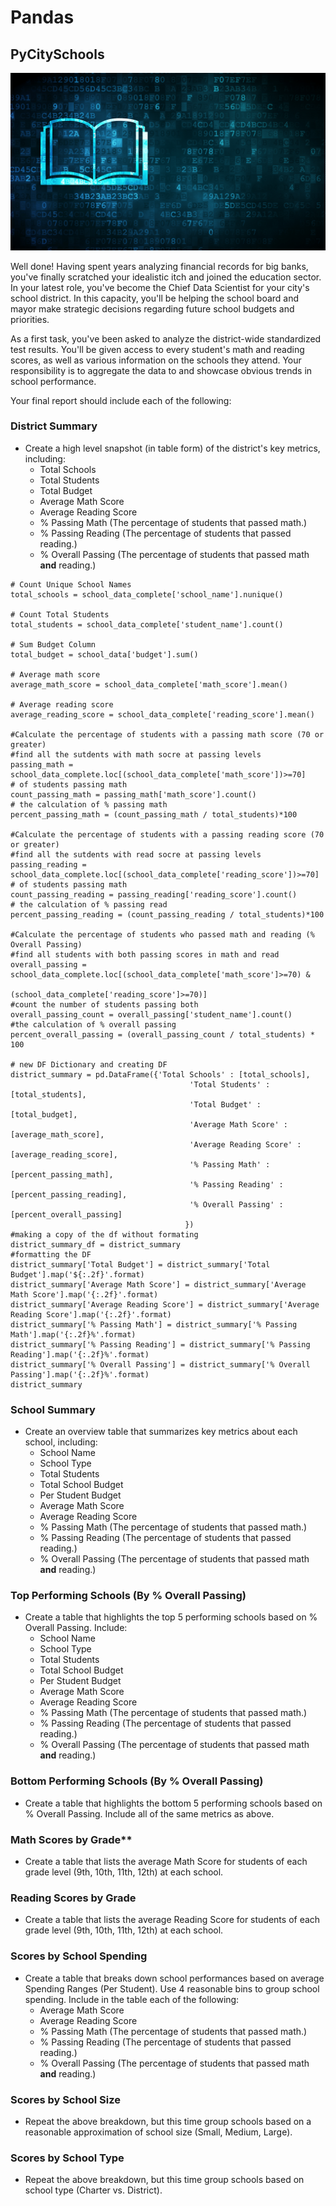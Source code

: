 # Pandas 
## PyCitySchools

![Education](Images/education.png)

Well done! Having spent years analyzing financial records for big banks, you've finally scratched your idealistic itch and joined the education sector. In your latest role, you've become the Chief Data Scientist for your city's school district. In this capacity, you'll be helping the  school board and mayor make strategic decisions regarding future school budgets and priorities.

As a first task, you've been asked to analyze the district-wide standardized test results. You'll be given access to every student's math and reading scores, as well as various information on the schools they attend. Your responsibility is to aggregate the data to and showcase obvious trends in school performance.

Your final report should include each of the following:

### District Summary

* Create a high level snapshot (in table form) of the district's key metrics, including:
  * Total Schools
  * Total Students
  * Total Budget
  * Average Math Score
  * Average Reading Score
  * % Passing Math (The percentage of students that passed math.)
  * % Passing Reading (The percentage of students that passed reading.)
  * % Overall Passing (The percentage of students that passed math **and** reading.)

```
# Count Unique School Names
total_schools = school_data_complete['school_name'].nunique()

# Count Total Students
total_students = school_data_complete['student_name'].count()

# Sum Budget Column
total_budget = school_data['budget'].sum()

# Average math score
average_math_score = school_data_complete['math_score'].mean()

# Average reading score
average_reading_score = school_data_complete['reading_score'].mean()

#Calculate the percentage of students with a passing math score (70 or greater)
#find all the sutdents with math socre at passing levels
passing_math = school_data_complete.loc[(school_data_complete['math_score'])>=70]
# of students passing math 
count_passing_math = passing_math['math_score'].count()
# the calculation of % passing math
percent_passing_math = (count_passing_math / total_students)*100

#Calculate the percentage of students with a passing reading score (70 or greater)
#find all the sutdents with read socre at passing levels
passing_reading = school_data_complete.loc[(school_data_complete['reading_score'])>=70]
# of students passing math
count_passing_reading = passing_reading['reading_score'].count()
# the calculation of % passing read
percent_passing_reading = (count_passing_reading / total_students)*100

#Calculate the percentage of students who passed math and reading (% Overall Passing)
#find all students with both passing scores in math and read
overall_passing = school_data_complete.loc[(school_data_complete['math_score']>=70) & 
                                           (school_data_complete['reading_score']>=70)]
#count the number of students passing both
overall_passing_count = overall_passing['student_name'].count()
#the calculation of % overall passing
percent_overall_passing = (overall_passing_count / total_students) * 100

# new DF Dictionary and creating DF
district_summary = pd.DataFrame({'Total Schools' : [total_schools],
                                        'Total Students' : [total_students],
                                        'Total Budget' : [total_budget],
                                        'Average Math Score' : [average_math_score],
                                        'Average Reading Score' : [average_reading_score],
                                        '% Passing Math' : [percent_passing_math],
                                        '% Passing Reading' : [percent_passing_reading],
                                        '% Overall Passing' : [percent_overall_passing]
                                       })
#making a copy of the df without formating
district_summary_df = district_summary
#formatting the DF
district_summary['Total Budget'] = district_summary['Total Budget'].map('${:.2f}'.format)
district_summary['Average Math Score'] = district_summary['Average Math Score'].map('{:.2f}'.format)
district_summary['Average Reading Score'] = district_summary['Average Reading Score'].map('{:.2f}'.format)
district_summary['% Passing Math'] = district_summary['% Passing Math'].map('{:.2f}%'.format)
district_summary['% Passing Reading'] = district_summary['% Passing Reading'].map('{:.2f}%'.format)
district_summary['% Overall Passing'] = district_summary['% Overall Passing'].map('{:.2f}%'.format)
district_summary
```

### School Summary

* Create an overview table that summarizes key metrics about each school, including:
  * School Name
  * School Type
  * Total Students
  * Total School Budget
  * Per Student Budget
  * Average Math Score
  * Average Reading Score
  * % Passing Math (The percentage of students that passed math.)
  * % Passing Reading (The percentage of students that passed reading.)
  * % Overall Passing (The percentage of students that passed math **and** reading.)

### Top Performing Schools (By % Overall Passing)

* Create a table that highlights the top 5 performing schools based on % Overall Passing. Include:
  * School Name
  * School Type
  * Total Students
  * Total School Budget
  * Per Student Budget
  * Average Math Score
  * Average Reading Score
  * % Passing Math (The percentage of students that passed math.)
  * % Passing Reading (The percentage of students that passed reading.)
  * % Overall Passing (The percentage of students that passed math **and** reading.)

### Bottom Performing Schools (By % Overall Passing)

* Create a table that highlights the bottom 5 performing schools based on % Overall Passing. Include all of the same metrics as above.

### Math Scores by Grade\*\*

* Create a table that lists the average Math Score for students of each grade level (9th, 10th, 11th, 12th) at each school.

### Reading Scores by Grade

* Create a table that lists the average Reading Score for students of each grade level (9th, 10th, 11th, 12th) at each school.

### Scores by School Spending

* Create a table that breaks down school performances based on average Spending Ranges (Per Student). Use 4 reasonable bins to group school spending. Include in the table each of the following:
  * Average Math Score
  * Average Reading Score
  * % Passing Math (The percentage of students that passed math.)
  * % Passing Reading (The percentage of students that passed reading.)
  * % Overall Passing (The percentage of students that passed math **and** reading.)

### Scores by School Size

* Repeat the above breakdown, but this time group schools based on a reasonable approximation of school size (Small, Medium, Large).

### Scores by School Type

* Repeat the above breakdown, but this time group schools based on school type (Charter vs. District).



